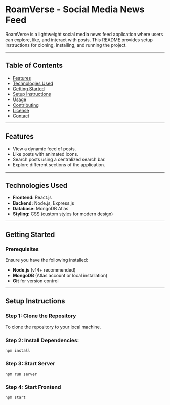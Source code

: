 # RoamVerse - Social Media News Feed

RoamVerse is a lightweight social media news feed application where users can explore, like, and interact with posts. This README provides setup instructions for cloning, installing, and running the project.

---

## Table of Contents
- [Features](#features)
- [Technologies Used](#technologies-used)
- [Getting Started](#getting-started)
- [Setup Instructions](#setup-instructions)
- [Usage](#usage)
- [Contributing](#contributing)
- [License](#license)
- [Contact](#contact)

---

## Features
- View a dynamic feed of posts.
- Like posts with animated icons.
- Search posts using a centralized search bar.
- Explore different sections of the application.

---

## Technologies Used
- **Frontend:** React.js
- **Backend:** Node.js, Express.js
- **Database:** MongoDB Atlas
- **Styling:** CSS (custom styles for modern design)

---

## Getting Started

### Prerequisites
Ensure you have the following installed:
- **Node.js** (v14+ recommended)
- **MongoDB** (Atlas account or local installation)
- **Git** for version control

---

## Setup Instructions

### Step 1: Clone the Repository
To clone the repository to your local machine.

### Step 2: Install Dependencies:
```bash
npm install
```

### Step 3: Start Server
```bash
npm run server
```

### Step 4: Start Frontend
```bash
npm start
```

